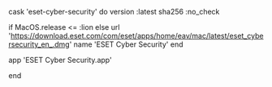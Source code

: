 cask 'eset-cyber-security' do
  version :latest
  sha256 :no_check

  if MacOS.release <= :lion
  else
    url 'https://download.eset.com/com/eset/apps/home/eav/mac/latest/eset_cybersecurity_en_.dmg'
    name 'ESET Cyber Security'
  end
  
  app 'ESET Cyber Security.app'
  
end
